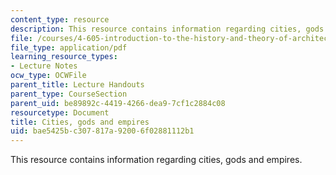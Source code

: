 ```yaml
---
content_type: resource
description: This resource contains information regarding cities, gods and empires.
file: /courses/4-605-introduction-to-the-history-and-theory-of-architecture-spring-2012/bae5425bc307817a92006f02881112b1_MIT4_605S12_lec05.pdf
file_type: application/pdf
learning_resource_types:
- Lecture Notes
ocw_type: OCWFile
parent_title: Lecture Handouts
parent_type: CourseSection
parent_uid: be89892c-4419-4266-dea9-7cf1c2884c08
resourcetype: Document
title: Cities, gods and empires
uid: bae5425b-c307-817a-9200-6f02881112b1
---
```

This resource contains information regarding cities, gods and empires.

